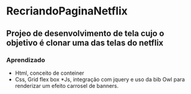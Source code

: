 # RecriandoPaginaNetflix
## Projeo de desenvolvimento de tela cujo o objetivo é clonar uma das telas do netflix
### Aprendizado
* Html, conceito de conteiner
* Css, Grid flex box
*Js, integração com jquery e uso da bib Owl para renderizar um efeito carrosel de banners.
